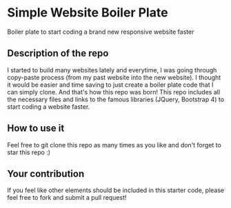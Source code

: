 # Simple Website Boiler Plate
Boiler plate to start coding a brand new responsive website faster

## Description of the repo
I started to build many websites lately and everytime, I was going through copy-paste process (from my past website into the new website). I thought it would be easier and time saving to just create a boiler plate code that I can simply clone. And that's how this repo was born!
This repo includes all the necessary files and links to the famous libraries (JQuery, Bootstrap 4) to start coding a website faster.

## How to use it
Feel free to git clone this repo as many times as you like and don't forget to star this repo :)

## Your contribution
If you feel like other elements should be included in this starter code, please feel free to fork and submit a pull request!
